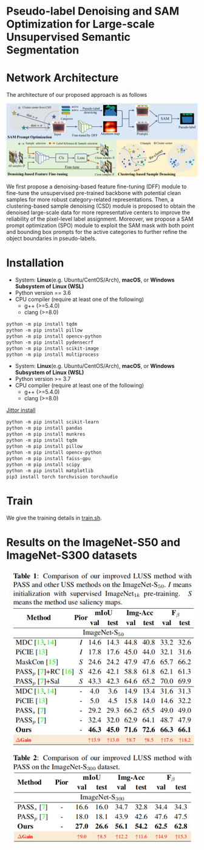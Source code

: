 # Pseudo-label Denoising and SAM Optimization for Large-scale Unsupervised Semantic Segmentation
# Network Architecture
The architecture of our proposed approach is as follows

![image](overall.png)

We first propose a denoising-based feature fine-tuning (DFF) module to fine-tune the unsupervised pre-trained backbone with potential clean samples for more robust category-related representations.  Then, a clustering-based sample denoising (CSD) module is proposed to obtain the denoised large-scale data for more representative centers to improve the reliability of the pixel-level label assignment. Moreover, we propose a SAM prompt optimization (SPO) module to exploit the SAM mask with both point and bounding box prompts for the active categories to further refine the object boundaries in pseudo-labels.


<div id="1"></div>

# Installation
* System: **Linux**(e.g. Ubuntu/CentOS/Arch), **macOS**, or **Windows Subsystem of Linux (WSL)**
* Python version == 3.6
* CPU compiler (require at least one of the following)
    * g++ (>=5.4.0)
    * clang (>=8.0)

```shell
python -m pip install tqdm
python -m pip install pillow
python -m pip install opencv-python
python -m pip install pydensecrf
python -m pip install scikit-image
python -m pip install multiprocess
```

* System: **Linux**(e.g. Ubuntu/CentOS/Arch), **macOS**, or **Windows Subsystem of Linux (WSL)**
* Python version >= 3.7
* CPU compiler (require at least one of the following)
    * g++ (>=5.4.0)
    * clang (>=8.0)


[Jittor install](https://github.com/Jittor/jittor#install)

```shell
python -m pip install scikit-learn
python -m pip install pandas
python -m pip install munkres
python -m pip install tqdm
python -m pip install pillow
python -m pip install opencv-python
python -m pip install faiss-gpu
python -m pip install scipy
python -m pip install matplotlib
pip3 install torch torchvision torchaudio
```
# Train
We give the training details in [train.sh](./train.sh).
# Results on the ImageNet-S50 and ImageNet-S300 datasets
![image](result.png)
